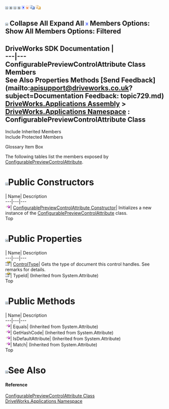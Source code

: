 ![](dotnetimages/collapse.gif) ![](dotnetimages/expand.gif) ![](dotnetimages/collapse.gif) ![](dotnetimages/expand.gif) ![](dotnetimages/drpdown.gif) ![](dotnetimages/drpdown_orange.gif) ![](dotnetimages/copycode.gif) ![](dotnetimages/copycodeHighlight.gif)

![](dotnetimages/collapse.gif) Collapse All Expand All ![](dotnetimages/drpdown.gif) Members Options: Show All  Members Options: Filtered   
---  
DriveWorks SDK Documentation  |   
---|---  
ConfigurablePreviewControlAttribute Class Members   
See Also Properties Methods [Send Feedback](mailto:apisupport@driveworks.co.uk?subject=Documentation Feedback: topic729.md)  
[DriveWorks.Applications Assembly](topic13.md) > [DriveWorks.Applications Namespace](topic16.md) : ConfigurablePreviewControlAttribute Class  
---  
  
Include Inherited Members    
Include Protected Members  


Glossary Item Box

The following tables list the members exposed by [ConfigurablePreviewControlAttribute](topic729.md).

# ![](dotnetimages/collapse.gif)Public Constructors

| Name| Description  
---|---|---  
![Public Constructor](dotnetimages/publicConstructor.gif)| [ConfigurablePreviewControlAttribute Constructor](topic735.md)| Initializes a new instance of the [ConfigurablePreviewControlAttribute](topic729.md) class.   
Top

# ![](dotnetimages/collapse.gif)Public Properties

| Name| Description  
---|---|---  
![Public Property](dotnetimages/publicProperty.gif)| [ControlType](topic736.md)| Gets the type of document this control handles. See remarks for details.   
![Public Property](dotnetimages/publicProperty.gif)| TypeId|  (Inherited from System.Attribute)  
Top

# ![](dotnetimages/collapse.gif)Public Methods

| Name| Description  
---|---|---  
![Public Method](dotnetimages/publicMethod.gif)| Equals|  (Inherited from System.Attribute)  
![Public Method](dotnetimages/publicMethod.gif)| GetHashCode|  (Inherited from System.Attribute)  
![Public Method](dotnetimages/publicMethod.gif)| IsDefaultAttribute|  (Inherited from System.Attribute)  
![Public Method](dotnetimages/publicMethod.gif)| Match|  (Inherited from System.Attribute)  
Top

# ![](dotnetimages/collapse.gif)See Also

#### Reference

[ConfigurablePreviewControlAttribute Class](topic729.md)   
[DriveWorks.Applications Namespace](topic16.md)


